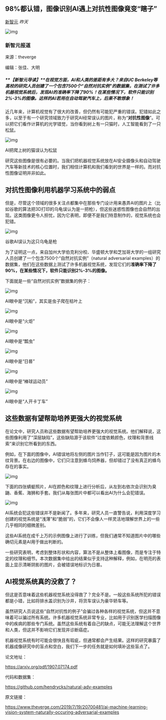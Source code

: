 ## 98%都认错，图像识别AI遇上对抗性图像竟变“瞎子”

[新智元](javascript:void(0);) *昨天*

![img](https://mmbiz.qpic.cn/mmbiz_png/UicQ7HgWiaUb0xicN7hTl7ZDbUdaJkX6iauJEyWibPHnwYRhDYjcb2Bs2xicyynPY0PSyB4mlojY4xAwRZhyUUHm84zQ/640?wx_fmt=png&tp=webp&wxfrom=5&wx_lazy=1&wx_co=1)



###    **新智元报道**  

来源：theverge

编辑：张佳、大明

##### **【新智元导读】**在视觉方面，AI和人类的差距有多大？来自UC Berkeley等高校的研究人员创建了一个包含7500个“自然对抗实例”的数据集，在测试了许多机器视觉系统后，发现AI的准确率下降了90%！在某些情况下，软件只能识别2%-3%的图像。这样的AI若用在自动驾驶汽车上，后果不敢想象！



近几年来，计算机视觉有了很大的改善，但仍然有可能犯严重的错误。犯错如此之多，以至于有一个研究领域致力于研究AI经常误认的图片，称为“**对抗性图像**”。可以把它们看作计算机的光学错觉，当你看到树上有一只猫时，人工智能看到了一只松鼠。



![img](https://mmbiz.qpic.cn/mmbiz_png/UicQ7HgWiaUb0xicN7hTl7ZDbUdaJkX6iauJ8VcjXnltxg1mkoqicDL4to125uCk659MRqlgJjpApfDibnX7Bv8xL1tw/640?wx_fmt=png&tp=webp&wxfrom=5&wx_lazy=1&wx_co=1)

AI把爬上树的猫误认为松鼠

 

研究这些图像是很有必要的。当我们把机器视觉系统放在AI安全摄像头和自动驾驶汽车等新技术的核心位置时，我们相信计算机和我们看到的世界是一样的。而对抗性图像证明并非如此。

 

## **对抗性图像利用机器学习系统中的弱点**



但是，尽管这个领域的很多关注点都集中在那些专门设计用来愚弄AI的图片上（比如谷歌的算法把3D打印的乌龟误认为是一把枪），但这些迷惑性图像也会自然的出现。这类图像更令人担忧，因为它表明，即便不是我们特意制作的，视觉系统也会犯错。



![img](https://mmbiz.qpic.cn/mmbiz_gif/UicQ7HgWiaUb0xicN7hTl7ZDbUdaJkX6iauJMIrMsZZMFK0gwP9ZrmKKuFYrZc33jwuFm4VjqsrGPBm5dKxKicL0yRQ/640?wx_fmt=gif&tp=webp&wxfrom=5&wx_lazy=1)

谷歌AI误认为这只乌龟是枪

 

为了证明这一点，来自加州大学伯克利分校、华盛顿大学和芝加哥大学的一组研究人员创建了一个包含7500个“自然对抗实例”（natural adversarial examples）的数据集，他们在这些数据上测试了许多机器视觉系统，发现它们的**准确率下降了90%，在某些情况下，软件只能识别2%-3%的图像。**

 

下面就是一些“自然对抗实例”数据集的例子：



![img](https://mmbiz.qpic.cn/mmbiz_jpg/UicQ7HgWiaUb0xicN7hTl7ZDbUdaJkX6iauJnYGDlqxicq63qR7BYVVgaedjHDFRsBll52gLMV7uMUANibdA38BmmvGA/640?wx_fmt=jpeg&tp=webp&wxfrom=5&wx_lazy=1&wx_co=1)

AI眼中是“沉船”，其实是虫子爬在枯叶上



![img](https://mmbiz.qpic.cn/mmbiz_jpg/UicQ7HgWiaUb0xicN7hTl7ZDbUdaJkX6iauJZwxNgcoSmv11DHeDa07gDEGX2Z1O69QDcYWbCcedywOFJpLN8Lhnng/640?wx_fmt=jpeg&tp=webp&wxfrom=5&wx_lazy=1&wx_co=1)

AI眼中是“火炬”



![img](https://mmbiz.qpic.cn/mmbiz_jpg/UicQ7HgWiaUb0xicN7hTl7ZDbUdaJkX6iauJ8ialRcVjIoXHkYGFqibjZjkC9gWr3S6B9U0kgm9nRUzokt8HwibAB2icEw/640?wx_fmt=jpeg&tp=webp&wxfrom=5&wx_lazy=1&wx_co=1)

AI眼中是“瓢虫”



![img](https://mmbiz.qpic.cn/mmbiz_jpg/UicQ7HgWiaUb0xicN7hTl7ZDbUdaJkX6iauJ5tbfSPBicGX7yecwX2xGgDTDO8s991nlK8GoqeMCkKdo7QiaDZ5LcHMA/640?wx_fmt=jpeg&tp=webp&wxfrom=5&wx_lazy=1&wx_co=1)

AI眼中是“日晷”



![img](https://mmbiz.qpic.cn/mmbiz_jpg/UicQ7HgWiaUb0xicN7hTl7ZDbUdaJkX6iauJmCRjicODViczibB4zRhNHOicF0AJ1CNxmaplAQCGib3tIj9ajgNp8pM5b9g/640?wx_fmt=jpeg&tp=webp&wxfrom=5&wx_lazy=1&wx_co=1)

AI眼中是“棒球运动员”



![img](https://mmbiz.qpic.cn/mmbiz_jpg/UicQ7HgWiaUb0xicN7hTl7ZDbUdaJkX6iauJz13zvHl3gQlfbnmWN29mGvJx58CrxXVSIdlxQeWiahejd7IrhS7yI1w/640?wx_fmt=jpeg&tp=webp&wxfrom=5&wx_lazy=1&wx_co=1)

AI眼中是“人开卡丁车”



## **这些数据有望帮助培养更强大的视觉系统**



在论文中，研究人员称这些数据有望帮助培养更强大的视觉系统。他们解释说，这些图像利用了“深层缺陷”，这些缺陷源于该软件“过度依赖颜色，纹理和背景线索”来识别它所看到的东西。

 

例如，在下面的图像中，AI错误地将左侧的图片当作钉子，这可能是因为图片的木纹背景。在右边的图像中，它们只注意到蜂鸟饲养器，但却错过了没有真正的蜂鸟存在的事实。



![img](https://mmbiz.qpic.cn/mmbiz_png/UicQ7HgWiaUb0xicN7hTl7ZDbUdaJkX6iauJjoHjTbxZiaR0Zsy0kxh6vqvk1wiaFAOQ5icS2IUwZbGqvKsWaMoM3I9Gg/640?wx_fmt=png&tp=webp&wxfrom=5&wx_lazy=1&wx_co=1)





下面的四张蜻蜓照片，AI在颜色和纹理上进行分析后，从左到右依次会识别为臭鼬、香蕉、海狮和手套。我们从每张图片中都可以看出AI为什么会犯错误。



![img](https://mmbiz.qpic.cn/mmbiz_png/UicQ7HgWiaUb0xicN7hTl7ZDbUdaJkX6iauJr4CfKvGoy2woicmSUc6oQ2WDtfRV7lWXWeSeDbz0swbibFWk2MSkPXGQ/640?wx_fmt=png&tp=webp&wxfrom=5&wx_lazy=1&wx_co=1)





AI系统会犯这些错误并不是新闻了。多年来，研究人员一直警告说，利用深度学习创建的视觉系统是“浅薄”和“脆弱”的，它们不会像人一样灵活地理解世界上的一些几乎相同的细微差别。

 

这些AI系统在成千上万的示例图像上进行了训练，但我们通常不知道图片中的哪些确切元素是AI用于做出判断的。

 

一些研究表明，考虑到整体形状和内容，算法不是从整体上看图像，而是专注于特定的纹理和细节。本次数据集中给出的结果似乎支持这种解释，例如，在明亮的表面上显示清晰阴影的图片，会被错误地标识为日晷。



## **AI视觉系统真的没救了？**

 

但这是否意味着这些机器视觉系统没得救了？完全不是。一般这些系统所犯的错误都是小错，比如将排水盖识别为沙井，将货车误认为豪华轿车等。

 

虽然研究人员说这些“自然对抗性的例子”会骗过各种各样的视觉系统，但这并不意味着可以骗过所有系统。许多机器视觉系统非常专业，比如用于识别医学扫描图像中的疾病的那些专门系统。虽然这些系统有着自己的缺点，可能无法理解这个世界和人类，但这并不影响它们发现并诊断癌症。

 

机器视觉系统有时可能会很快且有瑕疵，但通常都会产生结果。这样的研究暴露了机器成像研究中的盲点和空白，我们下一步的任务就是如何填补这些盲点了。



论文地址：

https://arxiv.org/pdf/1907.07174.pdf

代码和数据集：

https://github.com/hendrycks/natural-adv-examples

原文链接：

https://www.theverge.com/2019/7/19/20700481/ai-machine-learning-vision-system-naturally-occuring-adversarial-examples